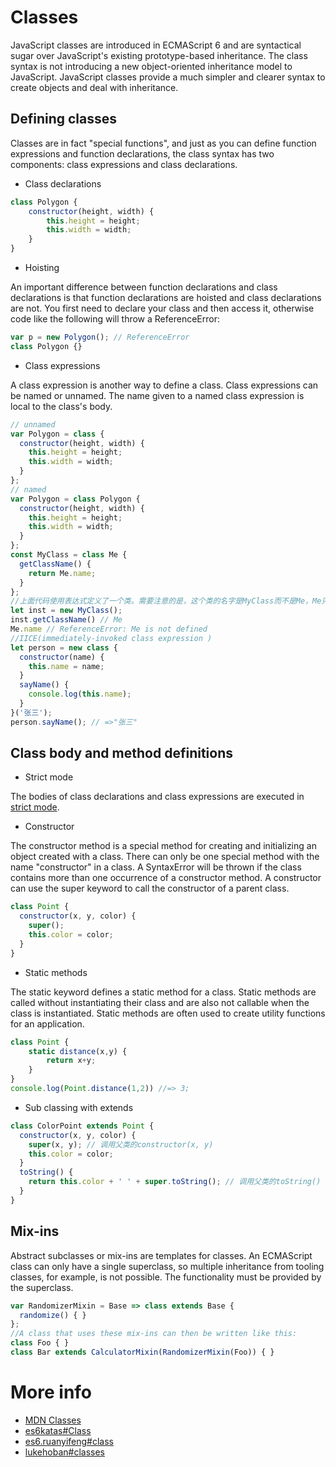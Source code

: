 # Classes

JavaScript classes are introduced in ECMAScript 6 and are syntactical sugar over JavaScript's existing prototype-based inheritance.
The class syntax is not introducing a new object-oriented inheritance model to JavaScript.
JavaScript classes provide a much simpler and clearer syntax to create objects and deal with inheritance.

## Defining classes 

Classes are in fact "special functions", and just as you can define function expressions and function declarations, 
the class syntax has two components: class expressions and class declarations.

* Class declarations

```javascript
class Polygon {
    constructor(height, width) {
        this.height = height;
        this.width = width;
    }
}
```
* Hoisting

An important difference between function declarations and class declarations is that function declarations are hoisted and class declarations are not. 
You first need to declare your class and then access it, otherwise code like the following will throw a ReferenceError:
```javascript
var p = new Polygon(); // ReferenceError
class Polygon {}
```
* Class expressions

A class expression is another way to define a class. Class expressions can be named or unnamed. 
The name given to a named class expression is local to the class's body.
```javascript
// unnamed
var Polygon = class {
  constructor(height, width) {
    this.height = height;
    this.width = width;
  }
};
// named
var Polygon = class Polygon {
  constructor(height, width) {
    this.height = height;
    this.width = width;
  }
};
const MyClass = class Me {
  getClassName() {
    return Me.name;
  }
};
//上面代码使用表达式定义了一个类。需要注意的是，这个类的名字是MyClass而不是Me，Me只在Class的内部代码可用，指代当前类
let inst = new MyClass();
inst.getClassName() // Me
Me.name // ReferenceError: Me is not defined
//IICE(immediately-invoked class expression )
let person = new class {
  constructor(name) {
    this.name = name;
  }
  sayName() {
    console.log(this.name);
  }
}('张三');
person.sayName(); // =>"张三"
```
## Class body and method definitions

* Strict mode

The bodies of class declarations and class expressions are executed in [strict mode](https://developer.mozilla.org/en-US/docs/Web/JavaScript/Reference/Strict_mode).

* Constructor

The constructor method is a special method for creating and initializing an object created with a class. 
There can only be one special method with the name "constructor" in a class. 
A SyntaxError will be thrown if the class contains more than one occurrence of a constructor method.
A constructor can use the super keyword to call the constructor of a parent class.
```javascript
class Point {
  constructor(x, y, color) {
    super();
    this.color = color;
  }
}
```

* Static methods

The static keyword defines a static method for a class. 
Static methods are called without instantiating their class and are also not callable when the class is instantiated. 
Static methods are often used to create utility functions for an application.
```javascript
class Point {
    static distance(x,y) {
        return x+y;
    }
}
console.log(Point.distance(1,2)) //=> 3;
```

* Sub classing with extends

```javascript
class ColorPoint extends Point {
  constructor(x, y, color) {
    super(x, y); // 调用父类的constructor(x, y)
    this.color = color;
  }
  toString() {
    return this.color + ' ' + super.toString(); // 调用父类的toString()
  }
}
```

## Mix-ins

Abstract subclasses or mix-ins are templates for classes. An ECMAScript class can only have a single superclass, 
so multiple inheritance from tooling classes, for example, is not possible. 
The functionality must be provided by the superclass.
```javascript
var RandomizerMixin = Base => class extends Base {
  randomize() { }
};
//A class that uses these mix-ins can then be written like this:
class Foo { }
class Bar extends CalculatorMixin(RandomizerMixin(Foo)) { }
```

# More info

* [MDN Classes](https://developer.mozilla.org/en/docs/Web/JavaScript/Reference/Classes)
* [es6katas#Class](http://es6katas.org/)
* [es6.ruanyifeng#class](http://es6.ruanyifeng.com/#docs/class)
* [lukehoban#classes](https://github.com/lukehoban/es6features#classes)